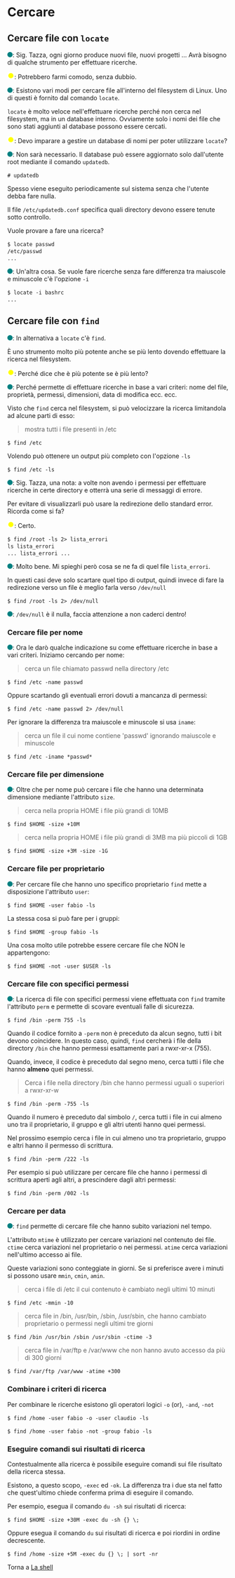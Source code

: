 # Cercare

## Cercare file con `locate`

![](../../images/people/tess.png): Sig. Tazza, ogni giorno produce nuovi file,
nuovi progetti ... Avrà bisogno di qualche strumento per effettuare ricerche.

![](../../images/people/tazza.png): Potrebbero farmi comodo, senza dubbio.

![](../../images/people/tess.png): Esistono vari modi per cercare file
all'interno del filesystem di Linux. Uno di questi è fornito dal comando `locate`.

`locate` è molto veloce nell'effettuare ricerche perché non cerca nel
filesystem, ma in un database interno. Ovviamente solo i nomi dei file
che sono stati aggiunti al database possono essere cercati.

![](../../images/people/tazza.png): Devo imparare a gestire un database di nomi
per poter utilizzare `locate`?

![](../../images/people/tess.png): Non sarà necessario.
Il database può essere aggiornato solo dall'utente root mediante il comando
`updatedb`.

```
# updatedb
```

Spesso viene eseguito periodicamente sul sistema senza che l'utente
debba fare nulla.

Il file `/etc/updatedb.conf` specifica quali directory devono essere
tenute sotto controllo.

Vuole provare a fare una ricerca?

```
$ locate passwd
/etc/passwd
...
```

![](../../images/people/tess.png): Un'altra cosa. Se vuole fare ricerche senza
fare differenza tra maiuscole e minuscole c'è l'opzione `-i`

```
$ locate -i bashrc
...
```

## Cercare file con `find`

![](../../images/people/tess.png): In alternativa a `locate` c'è `find`.

&Egrave; uno strumento molto più potente anche se più lento dovendo
effettuare la ricerca nel filesystem.

![](../../images/people/tazza.png): Perché dice che è più potente se è più lento?

![](../../images/people/tess.png): Perché permette di effettuare ricerche in
base a vari criteri: nome del file, proprietà, permessi, dimensioni, data di
modifica ecc. ecc.

Visto che `find` cerca nel filesystem, si può velocizzare la ricerca limitandola
ad alcune parti di esso:

> mostra tutti i file presenti in /etc

```
$ find /etc
```

Volendo può ottenere un output più completo con l'opzione `-ls`

```
$ find /etc -ls
```

![](../../images/people/tess.png): Sig. Tazza, una nota:
a volte non avendo i permessi per effettuare ricerche in certe directory
e otterrà una serie di messaggi di errore.

Per evitare di visualizzarli può usare la redirezione dello standard error.
Ricorda come si fa?

![](../../images/people/tazza.png): Certo.

```
$ find /root -ls 2> lista_errori
ls lista_errori
... lista_errori ...
```

![](../../images/people/tess.png): Molto bene. Mi spieghi però cosa se ne
fa di quel file `lista_errori`.

In questi casi deve solo scartare quel tipo di output, quindi invece
di fare la redirezione verso un file è meglio farla verso `/dev/null`

```
$ find /root -ls 2> /dev/null
```

![](../../images/people/tess.png): `/dev/null` è il nulla, faccia attenzione a non caderci dentro!

### Cercare file per nome

![](../../images/people/tess.png): Ora le darò qualche indicazione su come
effettuare ricerche in base a vari criteri. Iniziamo cercando per nome:

> cerca un file chiamato passwd nella directory /etc

```
$ find /etc -name passwd
```

Oppure scartando gli eventuali errori dovuti a mancanza di permessi:

```
$ find /etc -name passwd 2> /dev/null
```

Per ignorare la differenza tra maiuscole e minuscole si usa `iname`:

> cerca un file il cui nome contiene 'passwd' ignorando maiuscole e minuscole

```
$ find /etc -iname *passwd*
```

### Cercare file per dimensione

![](../../images/people/tess.png): Oltre che per nome può
cercare i file che hanno una determinata dimensione mediante l'attributo `size`.

> cerca nella propria HOME i file più grandi di 10MB

```
$ find $HOME -size +10M
```

> cerca nella propria HOME i file più grandi di 3MB ma più piccoli di 1GB

```
$ find $HOME -size +3M -size -1G
```

### Cercare file per proprietario

![](../../images/people/tess.png): Per cercare file che hanno uno specifico
proprietario `find` mette a disposizione l'attributo `user`:

```
$ find $HOME -user fabio -ls
```

La stessa cosa si può fare per i gruppi:

```
$ find $HOME -group fabio -ls
```

Una cosa molto utile potrebbe essere cercare file che NON le appartengono:

```
$ find $HOME -not -user $USER -ls
```

### Cercare file con specifici permessi

![](../../images/people/tess.png): La ricerca di file con specifici permessi
viene effettuata con `find` tramite l'attributo `perm` e permette di scovare
eventuali falle di sicurezza.

```
$ find /bin -perm 755 -ls
```

Quando il codice fornito a `-perm` non è preceduto da alcun
segno, tutti i bit devono coincidere. In questo caso, quindi,
`find` cercherà i file della directory `/bin`
che hanno permessi esattamente pari a rwxr-xr-x (755).

Quando, invece, il codice è preceduto dal segno meno,
cerca tutti i file che hanno **almeno** quei permessi.

> Cerca i file nella directory /bin che hanno permessi uguali o superiori a rwxr-xr-w

```
$ find /bin -perm -755 -ls
```
Quando il numero è preceduto dal simbolo `/`,
cerca tutti i file in cui almeno uno tra
il proprietario, il gruppo e gli altri utenti hanno
quei permessi.

Nel prossimo esempio cerca i file in cui
almeno uno tra proprietario, gruppo e altri
hanno il permesso di scrittura.

```
$ find /bin -perm /222 -ls
```

Per esempio si può utilizzare per cercare
file che hanno i permessi di scrittura aperti
agli altri, a prescindere dagli altri permessi:

```
$ find /bin -perm /002 -ls
```

### Cercare per data

![](../../images/people/tess.png): `find` permette di cercare file
che hanno subito variazioni nel tempo.

L'attributo `mtime` è utilizzato per cercare variazioni nel contenuto dei file.
`ctime` cerca variazioni nel proprietario o nei permessi.
`atime` cerca variazioni nell'ultimo accesso ai file.

Queste variazioni sono conteggiate in giorni. Se si preferisce avere i minuti
si possono usare `mmin`, `cmin`, `amin`.

> cerca i file di /etc il cui contenuto è cambiato negli ultimi 10 minuti

```
$ find /etc -mmin -10
```

> cerca file in /bin, /usr/bin, /sbin, /usr/sbin, che
hanno cambiato proprietario o permessi negli ultimi tre giorni

```
$ find /bin /usr/bin /sbin /usr/sbin -ctime -3
```

> cerca file in /var/ftp e /var/www che non hanno avuto accesso da più di 300 giorni

```
$ find /var/ftp /var/www -atime +300
```

### Combinare i criteri di ricerca

Per combinare le ricerche esistono gli operatori logici `-o` (or), `-and`, `-not`

```
$ find /home -user fabio -o -user claudio -ls
```

```
$ find /home -user fabio -not -group fabio -ls
```

### Eseguire comandi sui risultati di ricerca

Contestualmente alla ricerca è possibile
eseguire comandi sui file risultato della ricerca stessa.

Esistono, a questo scopo, `-exec` ed `-ok`. La differenza tra i due sta nel fatto
che quest'ultimo chiede conferma prima di eseguire il comando.

Per esempio, esegua il comando `du -sh` sui risultati di ricerca:

```
$ find $HOME -size +30M -exec du -sh {} \;
```

Oppure esegua il comando `du` sui risultati di ricerca
e poi riordini in ordine decrescente.

```
$ find /home -size +5M -exec du {} \; | sort -nr
```

Torna a [La shell](../summary.md)
